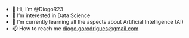 - 👋 Hi, I’m @DiogoR23
- 👀 I’m interested in Data Science
- 🌱 I’m currently learning all the aspects about Artificial Intelligence (AI)
- 📫 How to reach me diogo.gorodrigues@gmail.com

<!---
DiogoR23/DiogoR23 is a ✨ special ✨ repository because its `README.md` (this file) appears on your GitHub profile.
You can click the Preview link to take a look at your changes.
--->
